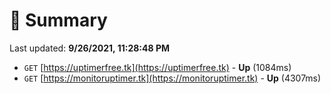# 📖 Summary
Last updated: **9/26/2021, 11:28:48 PM**

- `GET` [https://uptimerfree.tk](https://uptimerfree.tk) - **Up** (1084ms)
- `GET` [https://monitoruptimer.tk](https://monitoruptimer.tk) - **Up** (4307ms)
